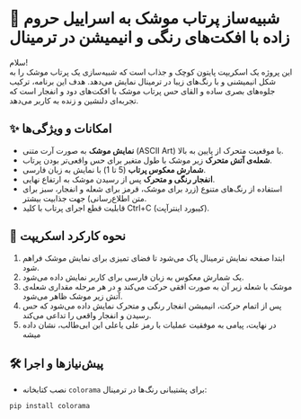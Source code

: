 # 🚀 شبیه‌ساز پرتاب موشک به اسراییل حروم زاده  با افکت‌های رنگی و انیمیشن در ترمینال

سلام!  
این پروژه یک اسکریپت پایتون کوچک و جذاب است که شبیه‌سازی یک پرتاب موشک را به شکل انیمیشنی و با رنگ‌های زیبا در ترمینال نمایش می‌دهد. هدف این برنامه، ترکیب جلوه‌های بصری ساده و القای حس پرتاب موشک با افکت‌های دود و انفجار است که تجربه‌ای دلنشین و زنده به کاربر می‌دهد.

## ✨ امکانات و ویژگی‌ها

- **نمایش موشک** به صورت آرت متنی (ASCII Art) با موقعیت متحرک از پایین به بالا.
- **شعله‌ی آتش متحرک** زیر موشک با طول متغیر برای حس واقعی‌تر بودن پرتاب.
- **شمارش معکوس پرتاب** (5 تا 1) با نمایش به زبان فارسی.
- **انفجار رنگی و متحرک** پس از رسیدن موشک به ارتفاع نهایی.
- استفاده از رنگ‌های متنوع (زرد برای موشک، قرمز برای شعله و انفجار، سبز برای متن اطلاع‌رسانی) جهت جذابیت بیشتر.
- قابلیت قطع اجرای پرتاب با کلید Ctrl+C (کیبورد اینترآپت).

## 🎯 نحوه کارکرد اسکریپت

1. ابتدا صفحه نمایش ترمینال پاک می‌شود تا فضای تمیزی برای نمایش موشک فراهم شود.
2. یک شمارش معکوس به زبان فارسی برای کاربر نمایش داده می‌شود.
3. موشک با شعله زیر آن به صورت افقی حرکت می‌کند و در هر مرحله مقداری شعله‌ی آتش زیر موشک ظاهر می‌شود.
4. پس از اتمام حرکت، انیمیشن انفجار رنگی و متحرک نمایش داده می‌شود که حس رسیدن و انفجار واقعی را تداعی می‌کند.
5. در نهایت، پیامی به موفقیت عملیات با رمز علی یاعلی ابن ابی‌طالب، نشان داده میشه

## 🛠️ پیش‌نیازها و اجرا


- نصب کتابخانه `colorama` برای پشتیبانی رنگ‌ها در ترمینال:

```bash  
pip install colorama  

